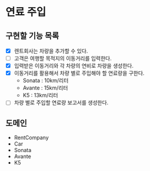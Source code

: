 # 연료 주입

## 구현할 기능 목록

- [x] 렌트회사는 차량을 추가할 수 있다.
- [ ] 고객은 여행할 목적지의 이동거리를 입력한다.
- [x] 입력받은 이동거리와 각 차량의 연비로 차량을 생성한다.
- [x] 이동거리를 활용해서 차량 별로 주입해야 할 연료량을 구한다.
    - Sonata : 10km/리터
    - Avante : 15km/리터
    - K5 : 13km/리터
- [ ] 차량 별로 주입할 연료량 보고서를 생성한다.

## 도메인

- RentCompany
- Car
- Sonata
- Avante
- K5
